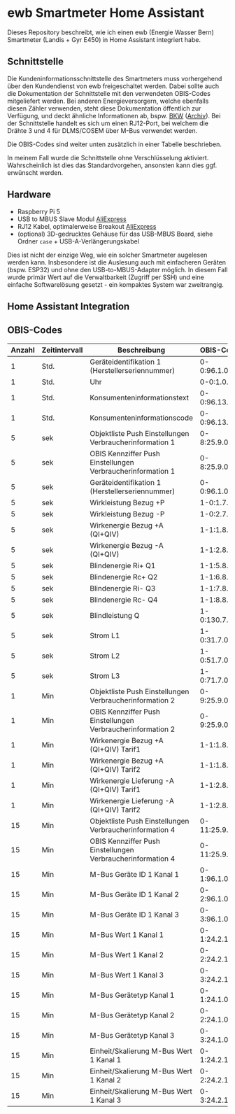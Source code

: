 # ewb Smartmeter Home Assistant

Dieses Repository beschreibt, wie ich einen ewb (Energie Wasser Bern) Smartmeter (Landis + Gyr E450) in Home Assistant integriert habe.

## Schnittstelle

Die Kundeninformationsschnittstelle des Smartmeters muss vorhergehend über den Kundendienst von ewb freigeschaltet werden.
Dabei sollte auch die Dokumentation der Schnittstelle mit den verwendeten OBIS-Codes mitgeliefert werden.
Bei anderen Energieversorgern, welche ebenfalls diesen Zähler verwenden, steht diese Dokumentation öffentlich zur Verfügung, und deckt ähnliche Informationen ab, bspw. [BKW](https://www.bkw.ch/fileadmin/user_upload/03_Energie/03_01_Stromversorgung_Privat-_und_Gewerbekunden/Zaehlerablesung/BKW_faktenblatt_kundenschnittstelle_L_G_E450_E570_def_Web.pdf) ([Archiv](https://web.archive.org/web/20250508173627/https://www.bkw.ch/fileadmin/user_upload/03_Energie/03_01_Stromversorgung_Privat-_und_Gewerbekunden/Zaehlerablesung/BKW_faktenblatt_kundenschnittstelle_L_G_E450_E570_def_Web.pdf)).
Bei der Schnittstelle handelt es sich um einen RJ12-Port, bei welchem die Drähte 3 und 4 für DLMS/COSEM über M-Bus verwendet werden.

Die OBIS-Codes sind weiter unten zusätzlich in einer Tabelle beschrieben.

In meinem Fall wurde die Schnittstelle ohne Verschlüsselung aktiviert.
Wahrscheinlich ist dies das Standardvorgehen, ansonsten kann dies ggf. erwünscht werden.

## Hardware

- Raspberry Pi 5
- USB to MBUS Slave Modul [AliExpress](https://www.aliexpress.com/item/1005005855976536.html)
- RJ12 Kabel, optimalerweise Breakout [AliExpress](https://www.aliexpress.com/item/1005007821256603.html)
- (optional) 3D-gedrucktes Gehäuse für das USB-MBUS Board, siehe Ordner `case` + USB-A-Verlängerungskabel

Dies ist nicht der einzige Weg, wie ein solcher Smartmeter augelesen werden kann.
Insbesondere ist die Auslesung auch mit einfacheren Geräten (bspw. ESP32) und ohne den USB-to-MBUS-Adapter möglich.
In diesem Fall wurde primär Wert auf die Verwaltbarkeit (Zugriff per SSH) und eine einfache Softwarelösung gesetzt - ein kompaktes System war zweitrangig.

## Home Assistant Integration



## OBIS-Codes

| Anzahl | Zeitintervall | Beschreibung                                                | OBIS-Code     | Einheit |
| ------ | ------------- | ----------------------------------------------------------- | ------------- | ------- |
| 1      | Std.          | Geräteidentifikation 1 (Herstellerseriennummer)             | 0-0:96.1.0;2  |         |
| 1      | Std.          | Uhr                                                         | 0-0:1.0.0;2   |         |
| 1      | Std.          | Konsumenteninformationstext                                 | 0-0:96.13.0;2 |         |
| 1      | Std.          | Konsumenteninformationscode                                 | 0-0:96.13.1;2 |         |
| 5      | sek           | Objektliste Push Einstellungen Verbraucherinformation 1     | 0-8:25.9.0;2  |         |
| 5      | sek           | OBIS Kennziffer Push Einstellungen Verbraucherinformation 1 | 0-8:25.9.0;1  |         |
| 5      | sek           | Geräteidentifikation 1 (Herstellerseriennummer)             | 0-0:96.1.0;2  |         |
| 5      | sek           | Wirkleistung Bezug +P                                       | 1-0:1.7.0;2   | kW      |
| 5      | sek           | Wirkleistung Bezug -P                                       | 1-0:2.7.0;2   | kW      |
| 5      | sek           | Wirkenergie Bezug +A (QI+QIV)                               | 1-1:1.8.0;2   | kWh     |
| 5      | sek           | Wirkenergie Bezug -A (QI+QIV)                               | 1-1:2.8.0;2   | kWh     |
| 5      | sek           | Blindenergie Ri+ Q1                                         | 1-1:5.8.0;2   | kvarh   |
| 5      | sek           | Blindenergie Rc+ Q2                                         | 1-1:6.8.0;2   | kvarh   |
| 5      | sek           | Blindenergie Ri- Q3                                         | 1-1:7.8.0;2   | kvarh   |
| 5      | sek           | Blindenergie Rc- Q4                                         | 1-1:8.8.0;2   | kvarh   |
| 5      | sek           | Blindleistung Q                                             | 1-0:130.7.0   | kvar    |
| 5      | sek           | Strom L1                                                    | 1-0:31.7.0;2  | Amperé  |
| 5      | sek           | Strom L2                                                    | 1-0:51.7.0;2  | Amperé  |
| 5      | sek           | Strom L3                                                    | 1-0:71.7.0;2  | Amperé  |
| 1      | Min           | Objektliste Push Einstellungen Verbraucherinformation 2     | 0-9:25.9.0;2  |         |
| 1      | Min           | OBIS Kennziffer Push Einstellungen Verbraucherinformation 2 | 0-9:25.9.0;1  |         |
| 1      | Min           | Wirkenergie Bezug +A (QI+QIV) Tarif1                        | 1-1:1.8.1;2   | kWh     |
| 1      | Min           | Wirkenergie Bezug +A (QI+QIV) Tarif2                        | 1-1:1.8.2;2   | kWh     |
| 1      | Min           | Wirkenergie Lieferung -A (QI+QIV) Tarif1                    | 1-1:2.8.1;2   | kWh     |
| 1      | Min           | Wirkenergie Lieferung -A (QI+QIV) Tarif2                    | 1-1:2.8.2;2   | kWh     |
| 15     | Min           | Objektliste Push Einstellungen Verbraucherinformation 4     | 0-11:25.9.0;2 |         |
| 15     | Min           | OBIS Kennziffer Push Einstellungen Verbraucherinformation 4 | 0-11:25.9.0;1 |         |
| 15     | Min           | M-Bus Geräte ID 1 Kanal 1                                   | 0-1:96.1.0;2  |         |
| 15     | Min           | M-Bus Geräte ID 1 Kanal 2                                   | 0-2:96.1.0;2  |         |
| 15     | Min           | M-Bus Geräte ID 1 Kanal 3                                   | 0-3:96.1.0;2  |         |
| 15     | Min           | M-Bus Wert 1 Kanal 1                                        | 0-1:24.2.1;2  | m3      |
| 15     | Min           | M-Bus Wert 1 Kanal 2                                        | 0-2:24.2.1;2  | m3/h    |
| 15     | Min           | M-Bus Wert 1 Kanal 3                                        | 0-3:24.2.1;2  | °C      |
| 15     | Min           | M-Bus Gerätetyp Kanal 1                                     | 0-1:24.1.0;9  |         |
| 15     | Min           | M-Bus Gerätetyp Kanal 2                                     | 0-2:24.1.0;9  |         |
| 15     | Min           | M-Bus Gerätetyp Kanal 3                                     | 0-3:24.1.0;9  |         |
| 15     | Min           | Einheit/Skalierung M-Bus Wert 1 Kanal 1                     | 0-1:24.2.1;3  |         |
| 15     | Min           | Einheit/Skalierung M-Bus Wert 1 Kanal 2                     | 0-2:24.2.1;3  |         |
| 15     | Min           | Einheit/Skalierung M-Bus Wert 1 Kanal 3                     | 0-3:24.2.1;3  |         |
